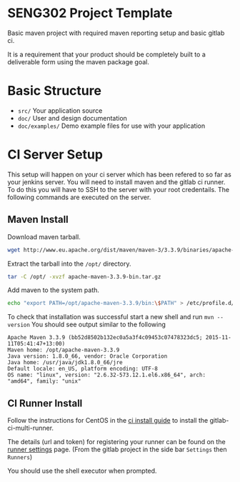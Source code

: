 # SENG302 Project Template

Basic maven project with required maven reporting setup and basic gitlab ci.

It is a requirement that your product should be completely built to a deliverable form using the maven package goal.

# Basic Structure
 - `src/` Your application source
 - `doc/` User and design documentation
 - `doc/examples/` Demo example files for use with your application

# CI Server Setup

This setup will happen on your ci server which has been refered to so far as your jenkins server. You will need to install maven and the gitlab ci runner. To do this you will have to SSH to the server with your root credentails. The following commands are executed on the server.

## Maven Install

Download maven tarball.

```sh
wget http://www.eu.apache.org/dist/maven/maven-3/3.3.9/binaries/apache-maven-3.3.9-bin.tar.gz
```

Extract the tarball into the `/opt/` directory.

```sh
tar -C /opt/ -xvzf apache-maven-3.3.9-bin.tar.gz
```

Add maven to the system path.

```sh
echo "export PATH=/opt/apache-maven-3.3.9/bin:\$PATH" > /etc/profile.d/maven.sh
```

To check that installation was successful start a new shell and run `mvn --version` You should see output similar to the following


	Apache Maven 3.3.9 (bb52d8502b132ec0a5a3f4c09453c07478323dc5; 2015-11-11T05:41:47+13:00)
	Maven home: /opt/apache-maven-3.3.9
	Java version: 1.8.0_66, vendor: Oracle Corporation
	Java home: /usr/java/jdk1.8.0_66/jre
	Default locale: en_US, platform encoding: UTF-8
	OS name: "linux", version: "2.6.32-573.12.1.el6.x86_64", arch: "amd64", family: "unix"

## CI Runner Install

Follow the instructions for CentOS in the [ci install guide] to install the gitlab-ci-multi-runner.

The details (url and token) for registering your runner can be found on the [runner settings] page. (From the gitlab project in the side bar `Settings` then `Runners`)

You should use the shell executor when prompted.

[runner settings]:https://eng-git.canterbury.ac.nz/SENG302-2016/team-0/runners
[ci install guide]:https://gitlab.com/gitlab-org/gitlab-ci-multi-runner/blob/master/docs/install/linux-repository.md
